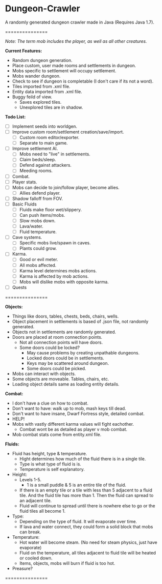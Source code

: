 Dungeon-Crawler
===============

A randomly generated dungeon crawler made in Java (Requires Java 1.7).

===============

*Note: The term mob includes the player, as well as all other creatures.*

**Current Features:**
+ Random dungeon generation.
+ Place custom, user made rooms and settlements in dungeon.
+ Mobs specific to settlement will occupy settlement.
+ Mobs wander dungeon.
+ Check to see if dungeon is completable (I don't care if its not a word).
+ Tiles imported from .xml file.
+ Entity data imported from .xml file.
+ Buggy feild of view. 
  + Saves explored tiles.
  + Unexplored tiles are in shadow.

**Todo List:**
- [ ] Implement seeds into worldgen.
- [ ] Improve custom room/settlement creation/save/import.
  - [ ] Custom room editor/exporter.
  - [ ] Separate to main game.
- [ ] Improve settlement AI.
  - [ ] Mobs need to "live" in settlements.
  - [ ] Claim beds/sleep.
  - [ ] Defend against attackers.
  - [ ] Meeding rooms.
- [ ] Combat.
- [ ] Player stats.
- [ ] Mobs can decide to join/follow player, become allies.
  - [ ] Allies defend player.
- [ ] Shadow falloff from FOV.
- [ ] Basic Fluids
  - [ ] Fluids make floor wet/slippery.
  - [ ] Can push items/mobs.
  - [ ] Slow mobs down.
  - [ ] Lava/water.
  - [ ] Fluid temperature.
- [ ] Cave systems.  
  - [ ] Specific mobs live/spawn in caves.
  - [ ] Plants could grow.
- [ ] Karma.
  - [ ] Good or evil meter.
  - [ ] All mobs affected.
  - [ ] Karma level determines mobs actions.
  - [ ] Karma is affected by mob actions.
  - [ ] Mobs will dislike mobs with opposite karma.
- [ ] Quests

===============

**Objects:**
+ Things like doors, tables, chests, beds, chairs, wells.
+ Object placement in settlements is based of .json file, not randomly generated.
+ Objects not in settlements are randomly generated.
+ Doors are placed at room connection points. 
  + Not all connection points will have doors.
  + Some doors could be locked?
    + May cause problems by creating unpathable dungeons.
    + Locked doors could be in settlements.
    + Keys may be scattered around dungeon.
    + Some doors could be picked.
+ Mobs can interact with objects.
+ Some objects are moveable. Tables, chairs, etc.
+ Loading object details same as loading entity details.

**Combat:**
+ I don't have a clue on how to combat.
+ Don't want to have: walk up to mob, mash keys till dead.
+ Don't want to have insane, Dwarf Fortress style, detailed combat.
+ HELP!
+ Mobs with vastly different karma values will fight eachother. 
  + Combat wont be as detailed as player v mob combat.
+ Mob combat stats come from entity.xml file.

**Fluids:**
+ Fluid has height, type & temperature.
  + Hight determines how much of the fluid there is in a single tile.
  + Type is what type of fluid is is.
  + Temperature is self explanatory.
+ Height:
  + Levels 1-5.
    + 1 is a small puddle & 5 is an entire tile of the fluid.
  + If there is an empty tile or a tile with less than 5 adjacent to a fluid tile. And the fluid tile has more than 1. Then the fluid can spread to an adjacent tile.
  + Fluid will continue to spread until there is nowhere else to go or the fluid tiles all become 1.
+ Type:
  + Depending on the type of fluid. It will evaporate over time.
  + If lava and water connect, they could form a solid block that mobs can break.
+ Temperature:
  + Hot water will become steam. (No need for steam physics, just have evaporate)
  + Fluid on the temperature, all tiles adjacent to fluid tile will be heated or cooled down.
  + Items, objects, mobs will burn if fluid is too hot.
+ Preasure?
 
===============
